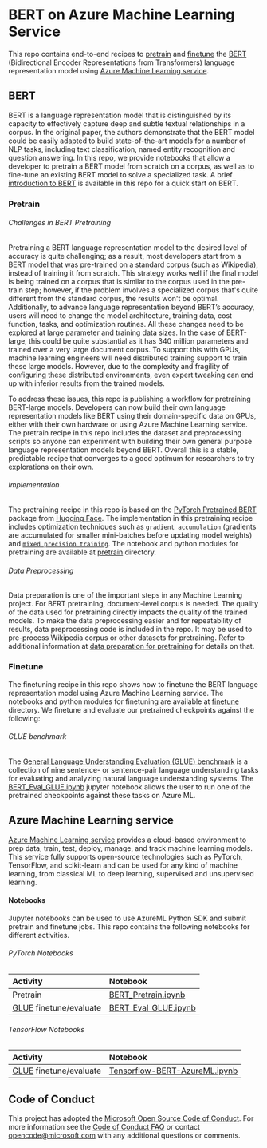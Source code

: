 # BERT on Azure Machine Learning Service
This repo contains end-to-end recipes to [pretrain](#pretrain) and [finetune](#finetune) the [BERT](https://arxiv.org/abs/1810.04805) (Bidirectional Encoder Representations from Transformers) language representation model using [Azure Machine Learning service](https://azure.microsoft.com/en-us/services/machine-learning-service/). 

## BERT
BERT is a language representation model that is distinguished by its capacity to effectively capture deep and subtle textual relationships in a corpus. In the original paper, the authors demonstrate that the BERT model could be easily adapted to build state-of-the-art models for a number of NLP tasks, including text classification, named entity recognition and question answering. In this repo, we provide notebooks that allow a developer to pretrain a BERT model from scratch on a corpus, as well as to fine-tune an existing BERT model to solve a specialized task. A brief [introduction to BERT](docs/bert-intro.md) is available in this repo for a quick start on BERT. 

### Pretrain
###### Challenges in BERT Pretraining
Pretraining a BERT language representation model to the desired level of accuracy is quite challenging; as a result, most developers start from a BERT model that was pre-trained on a standard corpus (such as Wikipedia), instead of training it from scratch. This strategy works well if the final model is being trained on a corpus that is similar to the corpus used in the pre-train step; however, if the problem involves a specialized corpus that's quite different from the standard corpus, the results won't be optimal. Additionally, to advance language representation beyond BERT’s accuracy, users will need to change the model architecture, training data, cost function, tasks, and optimization routines. All these changes need to be explored at large parameter and training data sizes. In the case of BERT-large, this could be quite substantial as it has 340 million parameters and trained over a very large document corpus. To support this with GPUs, machine learning engineers will need distributed training support to train these large models. However, due to the complexity and fragility of configuring these distributed environments, even expert tweaking can end up with inferior results from the trained models.

To address these issues, this repo is publishing a workflow for pretraining BERT-large models. Developers can now build their own language representation models like BERT using their domain-specific data on GPUs, either with their own hardware or using Azure Machine Learning service. The pretrain recipe in this repo includes the dataset and preprocessing scripts so anyone can experiment with building their own general purpose language representation models beyond BERT. Overall this is a stable, predictable recipe that converges to a good optimum for researchers to try explorations on their own.

###### Implementation 
The pretraining recipe in this repo is based on the [PyTorch Pretrained BERT](https://github.com/huggingface/pytorch-pretrained-BERT) package from [Hugging Face](https://huggingface.co/). The implementation in this pretraining recipe includes optimization techniques such as `gradient accumulation` (gradients are accumulated for smaller mini-batches before updating model weights) and [`mixed precision training`](https://docs.nvidia.com/deeplearning/sdk/mixed-precision-training/index.html). The notebook and python modules for pretraining are available at [pretrain](./pretrain/) directory.

###### Data Preprocessing
Data preparation is one of the important steps in any Machine Learning project. For BERT pretraining, document-level corpus is needed. The quality of the data used for pretraining directly impacts the quality of the trained models. To make the data preprocessing easier and for repeatability of results, data preprocessing code is included in the repo. It may be used to pre-process Wikipedia corpus or other datasets for pretraining. Refer to additional information at [data preparation for pretraining](docs/dataprep.md) for details on that.

### Finetune
The finetuning recipe in this repo shows how to finetune the BERT language representation model using Azure Machine Learning service. The notebooks and python modules for finetuning are available at [finetune](./finetune/) directory. We finetune and evaluate our pretrained checkpoints against the following:

###### GLUE benchmark
The [General Language Understanding Evaluation (GLUE) benchmark](https://gluebenchmark.com/) is a collection of nine sentence- or sentence-pair language understanding tasks for evaluating and analyzing natural language understanding systems. The [BERT_Eval_GLUE.ipynb](./finetune/PyTorch/notebooks/BERT_Eval_GLUE.ipynb) jupyter notebook allows the user to run one of the pretrained checkpoints against these tasks on Azure ML.

## Azure Machine Learning service
[Azure Machine Learning service](https://azure.microsoft.com/en-us/services/machine-learning-service/) provides a cloud-based environment to prep data, train, test, deploy, manage, and track machine learning models. This service fully supports open-source technologies such as PyTorch, TensorFlow, and scikit-learn and can be used for any kind of machine learning, from classical ML to deep learning, supervised and unsupervised learning.

#### Notebooks
Jupyter notebooks can be used to use AzureML Python SDK and submit pretrain and finetune jobs. This repo contains the following notebooks for different activities.

###### PyTorch Notebooks
|Activity |Notebook |
|:---|:------|
|Pretrain | [BERT_Pretrain.ipynb](./pretrain/PyTorch/notebooks/BERT_Pretrain.ipynb) |
| [GLUE](https://www.nyu.edu/projects/bowman/glue.pdf) finetune/evaluate | [BERT_Eval_GLUE.ipynb](./finetune/PyTorch/notebooks/BERT_Eval_GLUE.ipynb) |

###### TensorFlow Notebooks
|Activity |Notebook |
|:---|:------|
| [GLUE](https://www.nyu.edu/projects/bowman/glue.pdf) finetune/evaluate | [Tensorflow-BERT-AzureML.ipynb](finetune/TensorFlow/notebooks/Tensorflow-BERT-AzureML.ipynb) |


## Code of Conduct
This project has adopted the [Microsoft Open Source Code of Conduct](https://opensource.microsoft.com/codeofconduct/). For more information see the [Code of Conduct FAQ](https://opensource.microsoft.com/codeofconduct/faq/) or contact [opencode@microsoft.com](mailto:opencode@microsoft.com) with any additional questions or comments.

